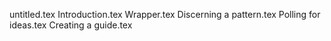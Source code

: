 untitled.tex
Introduction.tex
Wrapper.tex
Discerning a pattern.tex
Polling for ideas.tex
Creating a guide.tex